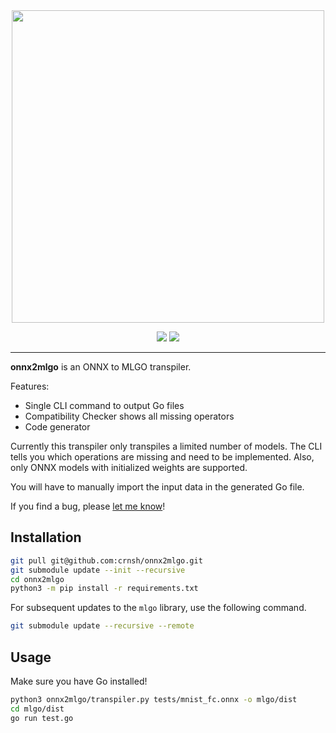 <div align="center">
  <img src="https://github.com/crnsh/onnx2mlgo/assets/79533543/a7c3c0e1-277d-4079-b827-7ae2fb566493" width=500>
</div>
<p align="center">
  <img src="https://img.shields.io/github/commit-activity/t/crnsh/onnx2mlgo">
  <img src="https://img.shields.io/badge/Working-green">
<p/>
<hr>

**onnx2mlgo** is an ONNX to MLGO transpiler.

Features:
* Single CLI command to output Go files
* Compatibility Checker shows all missing operators
* Code generator

Currently this transpiler only transpiles a limited number of models. The CLI tells you which operations are missing and need to be implemented. Also, only ONNX models with initialized weights are supported.

You will have to manually import the input data in the generated Go file.

If you find a bug, please [let me know](https://github.com/crnsh/onnx2mlgo/issues)!

## Installation
```bash
git pull git@github.com:crnsh/onnx2mlgo.git
git submodule update --init --recursive
cd onnx2mlgo
python3 -m pip install -r requirements.txt
```

For subsequent updates to the `mlgo` library, use the following command.

```bash
git submodule update --recursive --remote
```

## Usage
Make sure you have Go installed!

```bash
python3 onnx2mlgo/transpiler.py tests/mnist_fc.onnx -o mlgo/dist
cd mlgo/dist
go run test.go
```

